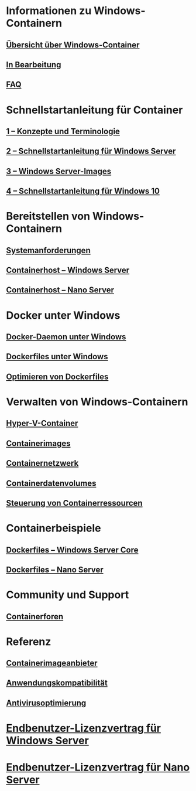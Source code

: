 # Informationen zu Windows-Containern
## [Übersicht über Windows-Container](about/about_overview.md)
## [In Bearbeitung](about/work_in_progress.md)
## [FAQ](about/faq.md)

# Schnellstartanleitung für Container
## [1 – Konzepte und Terminologie](quick_start/quick_start.md)
## [2 – Schnellstartanleitung für Windows Server](quick_start/quick_start_windows_server.md)
## [3 – Windows Server-Images](quick_start/quick_start_images.md)
## [4 – Schnellstartanleitung für Windows 10](quick_start/quick_start_windows_10.md)

# Bereitstellen von Windows-Containern
## [Systemanforderungen](deployment/system_requirements.md)
## [Containerhost – Windows Server](deployment/deployment.md)
## [Containerhost – Nano Server](deployment/deployment_nano.md)

# Docker unter Windows
## [Docker-Daemon unter Windows](docker/configure_docker_daemon.md)
## [Dockerfiles unter Windows](docker/manage_windows_dockerfile.md)
## [Optimieren von Dockerfiles](docker/optimize_windows_dockerfile.md)

# Verwalten von Windows-Containern
## [Hyper-V-Container](management/hyperv_container.md)
## [Containerimages](management/manage_images.md)
## [Containernetzwerk](management/container_networking.md)
## [Containerdatenvolumes](management/manage_data.md)
## [Steuerung von Containerressourcen](management/manage_resources.md)

# Containerbeispiele
## [Dockerfiles – Windows Server Core](https://github.com/Microsoft/Virtualization-Documentation/tree/master/windows-container-samples/windowsservercore)
## [Dockerfiles – Nano Server](https://github.com/Microsoft/Virtualization-Documentation/tree/master/windows-container-samples/nanoserver)

# Community und Support
## [Containerforen](https://social.msdn.microsoft.com/Forums/en-US/home?forum=windowscontainers)

# Referenz
## [Containerimageanbieter](https://github.com/PowerShell/ContainerProvider)
## [Anwendungskompatibilität](reference/app_compat.md)
## [Antivirusoptimierung](https://msdn.microsoft.com/en-us/windows/hardware/drivers/ifs/anti-virus-optimization-for-windows-containers)
# [Endbenutzer-Lizenzvertrag für Windows Server](EULA.md)
# [Endbenutzer-Lizenzvertrag für Nano Server](Nano_EULA.md)



<!--HONumber=Jun16_HO2-->


